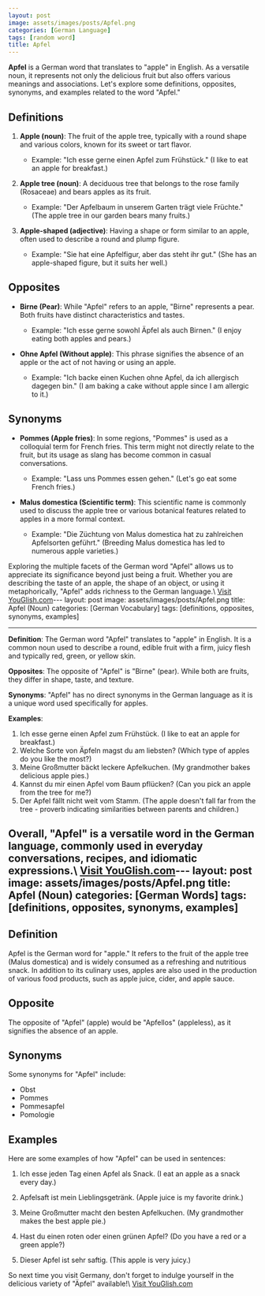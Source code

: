 ```yaml
---
layout: post
image: assets/images/posts/Apfel.png
categories: [German Language]
tags: [random word]
title: Apfel
---
```


**Apfel** is a German word that translates to "apple" in English. As a versatile noun, it represents not only the delicious fruit but also offers various meanings and associations. Let's explore some definitions, opposites, synonyms, and examples related to the word "Apfel."

## Definitions

1. **Apple (noun)**: The fruit of the apple tree, typically with a round shape and various colors, known for its sweet or tart flavor.
    - Example: "Ich esse gerne einen Apfel zum Frühstück." (I like to eat an apple for breakfast.)

2. **Apple tree (noun)**: A deciduous tree that belongs to the rose family (Rosaceae) and bears apples as its fruit.
    - Example: "Der Apfelbaum in unserem Garten trägt viele Früchte." (The apple tree in our garden bears many fruits.)

3. **Apple-shaped (adjective)**: Having a shape or form similar to an apple, often used to describe a round and plump figure.
    - Example: "Sie hat eine Apfelfigur, aber das steht ihr gut." (She has an apple-shaped figure, but it suits her well.)

## Opposites

- **Birne (Pear)**: While "Apfel" refers to an apple, "Birne" represents a pear. Both fruits have distinct characteristics and tastes.
    - Example: "Ich esse gerne sowohl Äpfel als auch Birnen." (I enjoy eating both apples and pears.)

- **Ohne Apfel (Without apple)**: This phrase signifies the absence of an apple or the act of not having or using an apple.
    - Example: "Ich backe einen Kuchen ohne Apfel, da ich allergisch dagegen bin." (I am baking a cake without apple since I am allergic to it.)

## Synonyms

- **Pommes (Apple fries)**: In some regions, "Pommes" is used as a colloquial term for French fries. This term might not directly relate to the fruit, but its usage as slang has become common in casual conversations.
    - Example: "Lass uns Pommes essen gehen." (Let's go eat some French fries.)

- **Malus domestica (Scientific term)**: This scientific name is commonly used to discuss the apple tree or various botanical features related to apples in a more formal context.
    - Example: "Die Züchtung von Malus domestica hat zu zahlreichen Apfelsorten geführt." (Breeding Malus domestica has led to numerous apple varieties.)

Exploring the multiple facets of the German word "Apfel" allows us to appreciate its significance beyond just being a fruit. Whether you are describing the taste of an apple, the shape of an object, or using it metaphorically, "Apfel" adds richness to the German language.\ <a id="yg-widget-0" class="youglish-widget" data-query="Apfel" data-lang="german" data-components="8412" data-auto-start="0" data-bkg-color="theme_light" data-title="How%20to%20pronounce%20Apfel%20in%20German"  rel="nofollow" href="https://youglish.com">Visit YouGlish.com</a><script async src="https://youglish.com/public/emb/widget.js" charset="utf-8"></script>---
layout: post
image: assets/images/posts/Apfel.png
title: Apfel (Noun)
categories: [German Vocabulary]
tags: [definitions, opposites, synonyms, examples]

---

**Definition**: The German word "Apfel" translates to "apple" in English. It is a common noun used to describe a round, edible fruit with a firm, juicy flesh and typically red, green, or yellow skin.

**Opposites**: The opposite of "Apfel" is "Birne" (pear). While both are fruits, they differ in shape, taste, and texture.

**Synonyms**: "Apfel" has no direct synonyms in the German language as it is a unique word used specifically for apples.

**Examples**:

1. Ich esse gerne einen Apfel zum Frühstück. (I like to eat an apple for breakfast.)
2. Welche Sorte von Äpfeln magst du am liebsten? (Which type of apples do you like the most?)
3. Meine Großmutter bäckt leckere Apfelkuchen. (My grandmother bakes delicious apple pies.)
4. Kannst du mir einen Apfel vom Baum pflücken? (Can you pick an apple from the tree for me?)
5. Der Apfel fällt nicht weit vom Stamm. (The apple doesn't fall far from the tree - proverb indicating similarities between parents and children.)

Overall, "Apfel" is a versatile word in the German language, commonly used in everyday conversations, recipes, and idiomatic expressions.\ <a id="yg-widget-0" class="youglish-widget" data-query="Apfel" data-lang="german" data-components="8412" data-auto-start="0" data-bkg-color="theme_light" data-title="How%20to%20pronounce%20Apfel%20in%20German"  rel="nofollow" href="https://youglish.com">Visit YouGlish.com</a><script async src="https://youglish.com/public/emb/widget.js" charset="utf-8"></script>---
layout: post
image: assets/images/posts/Apfel.png
title: Apfel (Noun)
categories: [German Words]
tags: [definitions, opposites, synonyms, examples]
---

## Definition

Apfel is the German word for "apple." It refers to the fruit of the apple tree (Malus domestica) and is widely consumed as a refreshing and nutritious snack. In addition to its culinary uses, apples are also used in the production of various food products, such as apple juice, cider, and apple sauce.

## Opposite

The opposite of "Apfel" (apple) would be "Apfellos" (appleless), as it signifies the absence of an apple.

## Synonyms

Some synonyms for "Apfel" include:

- Obst
- Pommes
- Pommesapfel
- Pomologie

## Examples

Here are some examples of how "Apfel" can be used in sentences:

1. Ich esse jeden Tag einen Apfel als Snack. (I eat an apple as a snack every day.)

2. Apfelsaft ist mein Lieblingsgetränk. (Apple juice is my favorite drink.)

3. Meine Großmutter macht den besten Apfelkuchen. (My grandmother makes the best apple pie.)

4. Hast du einen roten oder einen grünen Apfel? (Do you have a red or a green apple?)

5. Dieser Apfel ist sehr saftig. (This apple is very juicy.)

So next time you visit Germany, don't forget to indulge yourself in the delicious variety of "Äpfel" available!\ <a id="yg-widget-0" class="youglish-widget" data-query="Apfel" data-lang="german" data-components="8412" data-auto-start="0" data-bkg-color="theme_light" data-title="How%20to%20pronounce%20Apfel%20in%20German"  rel="nofollow" href="https://youglish.com">Visit YouGlish.com</a><script async src="https://youglish.com/public/emb/widget.js" charset="utf-8"></script>